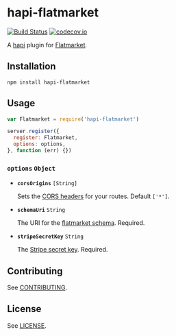 # hapi-flatmarket

[![Build Status](https://circleci.com/gh/christophercliff/hapi-flatmarket.svg?style=shield)](https://circleci.com/gh/christophercliff/hapi-flatmarket)
[![codecov.io](http://codecov.io/github/christophercliff/hapi-flatmarket/coverage.svg?branch=master)](http://codecov.io/github/christophercliff/hapi-flatmarket?branch=master)

A [hapi](http://hapijs.com/) plugin for [Flatmarket](https://github.com/christophercliff/flatmarket).

## Installation

```
npm install hapi-flatmarket
```

## Usage

```js
var Flatmarket = require('hapi-flatmarket')

server.register({
  register: Flatmarket,
  options: options,
}, function (err) {})
```

### **`options`** `Object`

- **`corsOrigins`** `[String]`

    Sets the [CORS headers](https://developer.mozilla.org/en-US/docs/Web/HTTP/Access_control_CORS) for your routes. Default `['*']`.

- **`schemaUri`** `String`

    The URI for the [flatmarket schema](https://github.com/christophercliff/flatmarket-schema). Required.

- **`stripeSecretKey`** `String`

    The [Stripe secret key](https://support.stripe.com/questions/where-do-i-find-my-api-keys). Required.

## Contributing

See [CONTRIBUTING](https://github.com/christophercliff/flatmarket/blob/master/CONTRIBUTING.md).

## License

See [LICENSE](https://github.com/christophercliff/flatmarket/blob/master/LICENSE.md).

